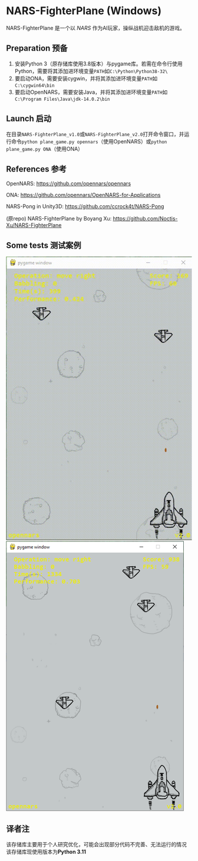 # NARS-FighterPlane (Windows)

NARS-FighterPlane 是一个以 *NARS* 作为AI玩家，操纵战机迎击敌机的游戏。

## Preparation 预备

1. 安装Python 3（原存储库使用3.8版本）与pygame库。若需在命令行使用Python，需要将其添加进环境变量`PATH`如`C:\Python\Python38-32\`
2. 要启动ONA，需要安装cygwin，并将其添加进环境变量`PATH`如`C:\cygwin64\bin`
3. 要启动OpenNARS，需要安装Java，并将其添加进环境变量`PATH`如`C:\Program Files\Java\jdk-14.0.2\bin`

## Launch 启动

在目录`NARS-FighterPlane_v1.0`或`NARS-FighterPlane_v2.0`打开命令窗口，并运行命令`python plane_game.py opennars`（使用OpenNARS）或`python plane_game.py ONA`（使用ONA）

## References 参考

OpenNARS: https://github.com/opennars/opennars

ONA: https://github.com/opennars/OpenNARS-for-Applications

NARS-Pong in Unity3D: https://github.com/ccrock4t/NARS-Pong

(原repo) NARS-FighterPlane by Boyang Xu: https://github.com/Noctis-Xu/NARS-FighterPlane

## Some tests 测试案例

![NARS-Fighter v2 gif](https://github.com/Noctis-Xu/images/blob/main/NARS-FighterPlane_v2.0.gif)
![NARS-Fighter v2 png](https://github.com/Noctis-Xu/images/blob/main/NARS-FighterPlane_v2.0.png)

## 译者注

该存储库主要用于个人研究优化，可能会出现部分代码不完善、无法运行的情况
该存储库现使用版本为**Python 3.11**
